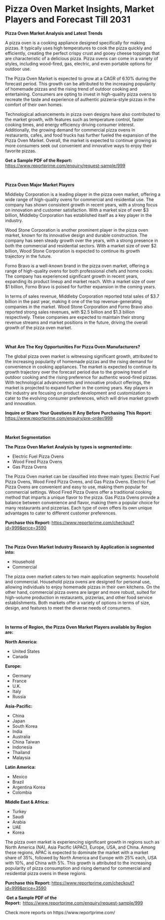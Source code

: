 <p><h1>Pizza Oven Market Insights, Market Players and Forecast Till 2031</h1></p><p><strong>Pizza Oven Market Analysis and Latest Trends</strong></p>
<p><p>A pizza oven is a cooking appliance designed specifically for making pizzas. It typically uses high temperatures to cook the pizza quickly and efficiently, creating the perfect crispy crust and gooey cheese toppings that are characteristic of a delicious pizza. Pizza ovens can come in a variety of styles, including wood-fired, gas, electric, and even portable options for outdoor use.</p><p>The Pizza Oven Market is expected to grow at a CAGR of 6.10% during the forecast period. This growth can be attributed to the increasing popularity of homemade pizzas and the rising trend of outdoor cooking and entertaining. Consumers are opting to invest in high-quality pizza ovens to recreate the taste and experience of authentic pizzeria-style pizzas in the comfort of their own homes.</p><p>Technological advancements in pizza oven designs have also contributed to the market growth, with features such as temperature control, faster cooking times, and energy efficiency driving consumer interest. Additionally, the growing demand for commercial pizza ovens in restaurants, cafes, and food trucks has further fueled the expansion of the Pizza Oven Market. Overall, the market is expected to continue growing as more consumers seek out convenient and innovative ways to enjoy their favorite pizzas.</p></p>
<p><strong>Get a Sample PDF of the Report:&nbsp;</strong> <a href="https://www.reportprime.com/enquiry/request-sample/999">https://www.reportprime.com/enquiry/request-sample/999</a></p>
<p>&nbsp;</p>
<p><strong>Pizza Oven Major Market Players</strong></p>
<p><p>Middleby Corporation is a leading player in the pizza oven market, offering a wide range of high-quality ovens for commercial and residential use. The company has shown consistent growth in recent years, with a strong focus on innovation and customer satisfaction. With a market size of over $3 billion, Middleby Corporation has established itself as a key player in the industry.</p><p>Wood Stone Corporation is another prominent player in the pizza oven market, known for its innovative design and durable construction. The company has seen steady growth over the years, with a strong presence in both the commercial and residential sectors. With a market size of over $2 billion, Wood Stone Corporation is expected to continue its growth trajectory in the future.</p><p>Forno Bravo is a well-known brand in the pizza oven market, offering a range of high-quality ovens for both professional chefs and home cooks. The company has experienced significant growth in recent years, expanding its product lineup and market reach. With a market size of over $1 billion, Forno Bravo is poised for further expansion in the coming years.</p><p>In terms of sales revenue, Middleby Corporation reported total sales of $3.7 billion in the past year, making it one of the top revenue-generating companies in the market. Wood Stone Corporation and Forno Bravo also reported strong sales revenues, with $2.5 billion and $1.3 billion respectively. These companies are expected to maintain their strong revenue streams and market positions in the future, driving the overall growth of the pizza oven market.</p></p>
<p>&nbsp;</p>
<p><strong>What Are The Key Opportunities For Pizza Oven Manufacturers?</strong></p>
<p><p>The global pizza oven market is witnessing significant growth, attributed to the increasing popularity of homemade pizzas and the rising demand for convenience in cooking appliances. The market is expected to continue its growth trajectory over the forecast period due to the growing trend of outdoor cooking and the rising preference for authentic wood-fired pizzas. With technological advancements and innovative product offerings, the market is projected to expand further in the coming years. Key players in the industry are focusing on product development and customization to cater to the evolving consumer preferences, which will drive market growth and innovation.</p></p>
<p><strong>Inquire or Share Your Questions If Any Before Purchasing This Report:</strong> <a href="https://www.reportprime.com/enquiry/pre-order/999">https://www.reportprime.com/enquiry/pre-order/999</a></p>
<p>&nbsp;</p>
<p><strong>Market Segmentation</strong></p>
<p><strong>The Pizza Oven Market Analysis by types is segmented into:</strong></p>
<p><ul><li>Electric Fuel Pizza Ovens</li><li>Wood Fired Pizza Ovens</li><li>Gas Pizza Ovens</li></ul></p>
<p><p>The Pizza Oven market can be classified into three main types: Electric Fuel Pizza Ovens, Wood Fired Pizza Ovens, and Gas Pizza Ovens. Electric Fuel Pizza Ovens are convenient and easy to use, making them popular for commercial settings. Wood Fired Pizza Ovens offer a traditional cooking method that imparts a unique flavor to the pizza. Gas Pizza Ovens provide a balance between convenience and flavor, making them a popular choice for many restaurants and pizzerias. Each type of oven offers its own unique advantages to cater to different customer preferences.</p></p>
<p><strong>Purchase this Report:&nbsp;</strong><a href="https://www.reportprime.com/checkout?id=999&price=3590">https://www.reportprime.com/checkout?id=999&price=3590</a></p>
<p>&nbsp;</p>
<p><strong>The Pizza Oven Market Industry Research by Application is segmented into:</strong></p>
<p><ul><li>Household</li><li>Commercial</li></ul></p>
<p><p>The pizza oven market caters to two main application segments: household and commercial. Household pizza ovens are designed for personal use, allowing individuals to enjoy homemade pizzas in their own kitchens. On the other hand, commercial pizza ovens are larger and more robust, suited for high-volume production in restaurants, pizzerias, and other food service establishments. Both markets offer a variety of options in terms of size, design, and features to meet the diverse needs of consumers.</p></p>
<p>&nbsp;</p>
<p><strong>In terms of Region, the Pizza Oven Market Players available by Region are:</strong></p>
<p>
    <p> <strong> North America: </strong>
        <ul>
            <li>United States</li>
            <li>Canada</li>
        </ul>
        </p> 
    <p> <strong> Europe: </strong>
        <ul>
            <li>Germany</li>
            <li>France</li>
            <li>U.K.</li>
            <li>Italy</li>
            <li>Russia</li>
        </ul>
        </p> 
    <p> <strong> Asia-Pacific: </strong>
        <ul>
            <li>China</li>
            <li>Japan</li>
            <li>South Korea</li>
            <li>India</li>
            <li>Australia</li>
            <li>China Taiwan</li>
            <li>Indonesia</li>
            <li>Thailand</li>
            <li>Malaysia</li>
        </ul>
        </p> 
    <p> <strong> Latin America: </strong>
        <ul>
            <li>Mexico</li>
            <li>Brazil</li>
            <li>Argentina Korea</li>
            <li>Colombia</li>
        </ul>
        </p> 
    <p> <strong> Middle East & Africa: </strong>
        <ul>
            <li>Turkey</li>
            <li>Saudi</li>
            <li>Arabia</li>
            <li>UAE</li>
            <li>Korea</li>
        </ul>
    </p>
    </p>
<p><p>The pizza oven market is experiencing significant growth in regions such as North America (NA), Asia Pacific (APAC), Europe, USA, and China. Among these regions, APAC is expected to dominate the market with a market share of 35%, followed by North America and Europe with 25% each, USA with 10%, and China with 5%. This growth is attributed to the increasing popularity of pizza consumption and rising demand for commercial and residential pizza ovens in these regions.</p></p>
<p><strong>Purchase this Report: </strong><a href="https://www.reportprime.com/checkout?id=999&price=3590">https://www.reportprime.com/checkout?id=999&price=3590</a></p>
<p>&nbsp;<strong>Get a Sample PDF of the Report:&nbsp;&nbsp;</strong><a href="https://www.reportprime.com/enquiry/request-sample/999">https://www.reportprime.com/enquiry/request-sample/999</a></p>
<p><strong></strong></p>
<p>Check more reports on https://www.reportprime.com/</p>